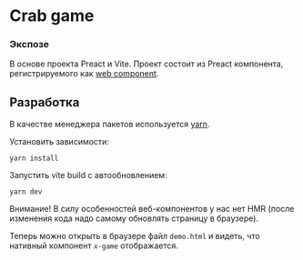 # Crab game

### Экспозе

В основе проекта Preact и Vite. Проект состоит из Preact компонента, регистрируемого как [web component](https://developer.mozilla.org/ru/docs/Web/Web_Components).

## Разработка

В качестве менеджера пакетов используется [yarn](https://yarnpkg.com).

Установить зависимости:
```
yarn install
```

Запустить vite build с автообновлением:
```
yarn dev
```
Внимание! В силу особенностей веб-компонентов у нас нет HMR (после изменения кода надо самому обновлять страницу в браузере).

Теперь можно открыть в браузере файл `demo.html` и видеть, что нативный компонент `x-game` отображается.
